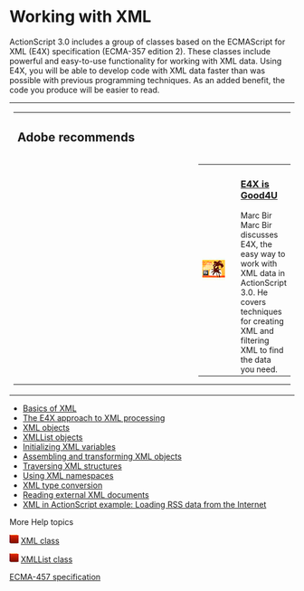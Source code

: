 # Working with XML

<div>

ActionScript 3.0 includes a group of classes based on the ECMAScript for XML
(E4X) specification (ECMA-357 edition 2). These classes include powerful and
easy-to-use functionality for working with XML data. Using E4X, you will be able
to develop code with XML data faster than was possible with previous programming
techniques. As an added benefit, the code you produce will be easier to read.

<table>
<colgroup>
<col style="width: 100%" />
</colgroup>
<tbody>
<tr class="odd">
<td><table>
<colgroup>
<col style="width: 33%" />
<col style="width: 33%" />
<col style="width: 33%" />
</colgroup>
<tbody>
<tr class="odd">
<td colspan="3"><h2 id="adobe-recommends">Adobe recommends</h2></td>
</tr>
<tr class="even">
<td colspan="2" width="60%"></td>
<td style="padding: 0"><table>
<colgroup>
<col style="width: 50%" />
<col style="width: 50%" />
</colgroup>
<tbody>
<tr class="odd">
<td width="15%"><span> <img src="../../img/marc_bir.png" /> </span></td>
<td width="85%"><h3 id="e4x-is-good4u"><a href="http://goo.gl/OrIZm"
target="_self">E4X is Good4U</a></h3>
<span> Marc Bir </span><br />
<span> Marc Bir discusses E4X, the easy way to work with XML data in
ActionScript 3.0. He covers techniques for creating XML and filtering
XML to find the data you need. </span></td>
</tr>
</tbody>
</table></td>
</tr>
</tbody>
</table></td>
</tr>
</tbody>
</table>

- [Basics of XML](./basics-of-xml.md)
- [The E4X approach to XML processing](./the-e4x-approach-to-xml-processing.md)
- [XML objects](./xml-objects.md)
- [XMLList objects](./xmllist-objects.md)
- [Initializing XML variables](./initializing-xml-variables.md)
- [Assembling and transforming XML objects](./assembling-and-transforming-xml-objects.md)
- [Traversing XML structures](./traversing-xml-structures.md)
- [Using XML namespaces](./using-xml-namespaces.md)
- [XML type conversion](./xml-type-conversion.md)
- [Reading external XML documents](./reading-external-xml-documents.md)
- [XML in ActionScript example: Loading RSS data from the Internet](./xml-in-actionscript-example-loading-rss-data-from-the-internet.md)

More Help topics

![](../../img/flashplatformLinkIndicator.png)
[XML class](https://help.adobe.com/en_US/FlashPlatform/reference/actionscript/3/XML.html)

![](../../img/flashplatformLinkIndicator.png)
[XMLList class](https://help.adobe.com/en_US/FlashPlatform/reference/actionscript/3/XMLList.html)

[ECMA-457 specification](https://www.ecma-international.org/publications-and-standards/standards/ecma-357/)
